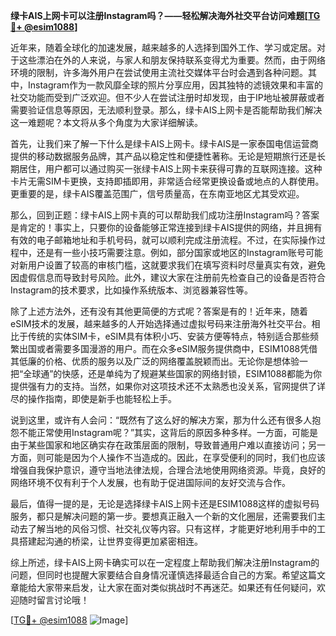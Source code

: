 **绿卡AIS上网卡可以注册Instagram吗？——轻松解决海外社交平台访问难题[[TG💪+ @esim1088](https://t.me/s/esim1088)]**

近年来，随着全球化的加速发展，越来越多的人选择到国外工作、学习或定居。对于这些漂泊在外的人来说，与家人和朋友保持联系变得尤为重要。然而，由于网络环境的限制，许多海外用户在尝试使用主流社交媒体平台时会遇到各种问题。其中，Instagram作为一款风靡全球的照片分享应用，因其独特的滤镜效果和丰富的社交功能而受到广泛欢迎。但不少人在尝试注册时却发现，由于IP地址被屏蔽或者需要验证信息等原因，无法顺利登录。那么，绿卡AIS上网卡是否能帮助我们解决这一难题呢？本文将从多个角度为大家详细解读。

首先，让我们来了解一下什么是绿卡AIS上网卡。绿卡AIS是一家泰国电信运营商提供的移动数据服务品牌，其产品以稳定性和便捷性著称。无论是短期旅行还是长期居住，用户都可以通过购买一张绿卡AIS上网卡来获得可靠的互联网连接。这种卡片无需SIM卡更换，支持即插即用，非常适合经常更换设备或地点的人群使用。更重要的是，绿卡AIS覆盖范围广，信号质量高，在东南亚地区尤其受欢迎。

那么，回到正题：绿卡AIS上网卡真的可以帮助我们成功注册Instagram吗？答案是肯定的！事实上，只要你的设备能够正常连接到绿卡AIS提供的网络，并且拥有有效的电子邮箱地址和手机号码，就可以顺利完成注册流程。不过，在实际操作过程中，还是有一些小技巧需要注意。例如，部分国家或地区的Instagram账号可能对新用户设置了较高的审核门槛，这就要求我们在填写资料时尽量真实有效，避免因虚假信息而导致封号风险。此外，建议大家在注册前先检查自己的设备是否符合Instagram的技术要求，比如操作系统版本、浏览器兼容性等。

除了上述方法外，还有没有其他更简便的方式呢？答案是有的！近年来，随着eSIM技术的发展，越来越多的人开始选择通过虚拟号码来注册海外社交平台。相比于传统的实体SIM卡，eSIM具有体积小巧、安装方便等特点，特别适合那些频繁出国或者需要多国漫游的用户。而在众多eSIM服务提供商中，ESIM1088凭借其低廉的价格、优质的服务以及广泛的网络覆盖脱颖而出。无论你是想体验一把“全球通”的快感，还是单纯为了规避某些国家的网络封锁，ESIM1088都能为你提供强有力的支持。当然，如果你对这项技术还不太熟悉也没关系，官网提供了详尽的操作指南，即使是新手也能轻松上手。

说到这里，或许有人会问：“既然有了这么好的解决方案，那为什么还有很多人抱怨不能正常使用Instagram呢？”其实，这背后的原因多种多样。一方面，可能是由于某些国家和地区确实存在政策层面的限制，导致普通用户难以直接访问；另一方面，则可能是因为个人操作不当造成的。因此，在享受便利的同时，我们也应该增强自我保护意识，遵守当地法律法规，合理合法地使用网络资源。毕竟，良好的网络环境不仅有利于个人发展，也有助于促进国际间的友好交流与合作。

最后，值得一提的是，无论是选择绿卡AIS上网卡还是ESIM1088这样的虚拟号码服务，都只是解决问题的第一步。要想真正融入一个新的文化圈层，还需要我们主动去了解当地的风俗习惯、社交礼仪等内容。只有这样，才能更好地利用手中的工具搭建起沟通的桥梁，让世界变得更加紧密相连。

综上所述，绿卡AIS上网卡确实可以在一定程度上帮助我们解决注册Instagram的问题，但同时也提醒大家要结合自身情况谨慎选择最适合自己的方案。希望这篇文章能给大家带来启发，让大家在面对类似挑战时不再迷茫。如果还有任何疑问，欢迎随时留言讨论哦！

[[TG💪+ @esim1088](https://t.me/s/esim1088) ![Image](https://i.postimg.cc/4NQfJmqS/Snipaste-2025-05-13-00-14-12.png)]